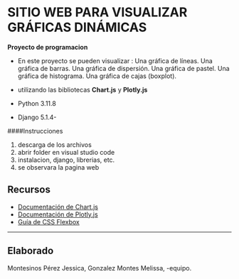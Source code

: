 # SITIO WEB PARA VISUALIZAR  GRÁFICAS DINÁMICAS

**Proyecto de programacion**

- En este proyecto se pueden visualizar :
    Una gráfica de líneas.
    Una gráfica de barras.
    Una gráfica de dispersión.
    Una gráfica de pastel.
    Una gráfica de histograma.
    Una gráfica de cajas (boxplot).

- utilizando las bibliotecas **Chart.js** y **Plotly.js**
- Python 3.11.8
- Django 5.1.4-

####Instrucciones 
1. descarga de los archivos 
2. abrir folder  en visual studio code 
3. instalacion, django, librerias,  etc.
4. se observara la pagina web


## Recursos

- [Documentación de Chart.js](https://www.chartjs.org/docs/)
- [Documentación de Plotly.js](https://plotly.com/javascript/)
- [Guía de CSS Flexbox](https://css-tricks.com/snippets/css/a-guide-to-flexbox/)

---


## Elaborado
Montesinos Pérez Jessica,
Gonzalez Montes Melissa,
-equipo. 





